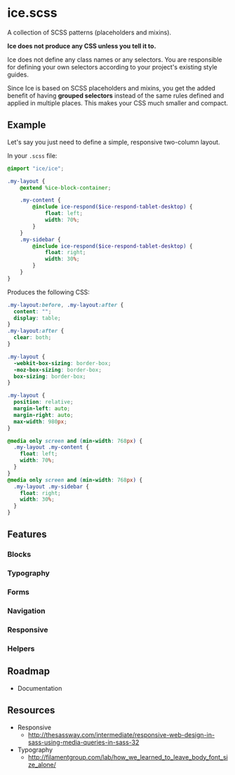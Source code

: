 # ice.scss

A collection of SCSS patterns (placeholders and mixins).

**Ice does not produce any CSS unless you tell it to.**

Ice does not define any class names or any selectors. You are responsible for defining your own selectors according to your project's existing style guides.

Since Ice is based on SCSS placeholders and mixins, you get the added benefit of having **grouped selectors** instead of the same rules defined and applied in multiple places. This makes your CSS much smaller and compact.

## Example

Let's say you just need to define a simple, responsive two-column layout.

In your ```.scss``` file:

```scss
@import "ice/ice";

.my-layout {
    @extend %ice-block-container;

    .my-content {
        @include ice-respond($ice-respond-tablet-desktop) {
            float: left;
            width: 70%;
        }
    }
    .my-sidebar {
        @include ice-respond($ice-respond-tablet-desktop) {
            float: right;
            width: 30%;
        }
    }
}
```

Produces the following CSS:

```css
.my-layout:before, .my-layout:after {
  content: "";
  display: table;
}
.my-layout:after {
  clear: both;
}

.my-layout {
  -webkit-box-sizing: border-box;
  -moz-box-sizing: border-box;
  box-sizing: border-box;
}

.my-layout {
  position: relative;
  margin-left: auto;
  margin-right: auto;
  max-width: 980px;
}

@media only screen and (min-width: 768px) {
  .my-layout .my-content {
    float: left;
    width: 70%;
  }
}
@media only screen and (min-width: 768px) {
  .my-layout .my-sidebar {
    float: right;
    width: 30%;
  }
}
```

## Features

### Blocks

### Typography

### Forms

### Navigation

### Responsive

### Helpers

## Roadmap
* Documentation

## Resources
* Responsive
    * http://thesassway.com/intermediate/responsive-web-design-in-sass-using-media-queries-in-sass-32 
* Typography
    * http://filamentgroup.com/lab/how_we_learned_to_leave_body_font_size_alone/   
